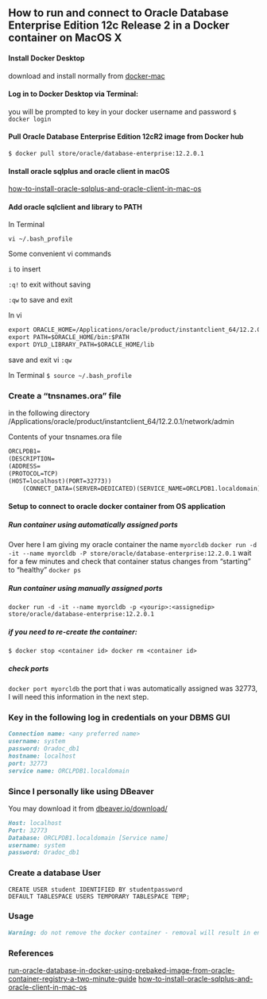 ## How to run and connect to Oracle Database Enterprise Edition 12c Release 2 in a Docker container on MacOS X

#### Install Docker Desktop 
download and install normally from [docker-mac](https://hub.docker.com/editions/community/docker-ce-desktop-mac)
#### Log in to Docker Desktop via Terminal:
you will be prompted to key in your docker username and password
`$ docker login`

#### Pull Oracle Database Enterprise Edition 12cR2 image from Docker hub
`$ docker pull store/oracle/database-enterprise:12.2.0.1`

#### Install oracle sqlplus and oracle client in macOS

[how-to-install-oracle-sqlplus-and-oracle-client-in-mac-os](https://tomeuwork.wordpress.com/2014/05/12/how-to-install-oracle-sqlplus-and-oracle-client-in-mac-os/)

#### Add oracle sqlclient and library to PATH
In Terminal

`vi ~/.bash_profile`


Some convenient vi commands

`i` to insert

`:q!` to exit without saving

`:qw` to save and exit

In vi
```markdown
export ORACLE_HOME=/Applications/oracle/product/instantclient_64/12.2.0.1
export PATH=$ORACLE_HOME/bin:$PATH
export DYLD_LIBRARY_PATH=$ORACLE_HOME/lib
```
save and exit vi 
`:qw`

In Terminal
`$ source ~/.bash_profile`

### Create a “tnsnames.ora” file 
in the following directory /Applications/oracle/product/instantclient_64/12.2.0.1/network/admin

Contents of your tnsnames.ora file
```markdown
ORCLPDB1=
(DESCRIPTION=
(ADDRESS=
(PROTOCOL=TCP)
(HOST=localhost)(PORT=32773))
    (CONNECT_DATA=(SERVER=DEDICATED)(SERVICE_NAME=ORCLPDB1.localdomain)))
```

#### Setup to connect to oracle docker container from OS application
##### Run container using automatically assigned ports
Over here I am giving my oracle container the name `myorcldb`
`docker run -d -it --name myorcldb -P store/oracle/database-enterprise:12.2.0.1`
wait for a few minutes and check that container status changes from “starting” to “healthy”
`docker ps`
##### Run container using manually assigned ports
`docker run -d -it --name myorcldb -p <yourip>:<assignedip> store/oracle/database-enterprise:12.2.0.1`
##### if you need to re-create the container:
`$ docker stop <container id>
docker rm <container id>`
##### check ports
`docker port myorcldb`
the port that i was automatically assigned was 32773, I will need this information in the next step.

### Key in the following log in credentials on your DBMS GUI
```markdown
Connection name: <any preferred name>
username: system
password: Oradoc_db1
hostname: localhost
port: 32773
service name: ORCLPDB1.localdomain
```

### Since I personally like using DBeaver
You may download it from [dbeaver.io/download/](https://dbeaver.io/download/)
```markdown
Host: localhost
Port: 32773
Database: ORCLPDB1.localdomain [Service name]
username: system
password: Oradoc_db1
```

### Create a database User 
`CREATE USER student IDENTIFIED BY studentpassword DEFAULT TABLESPACE USERS TEMPORARY TABLESPACE TEMP;`

### Usage 
```markdown
Warning: do not remove the docker container - removal will result in environment and data loss. You will have to restart the setup process again.
```

### References
[run-oracle-database-in-docker-using-prebaked-image-from-oracle-container-registry-a-two-minute-guide](https://technology.amis.nl/2017/11/18/run-oracle-database-in-docker-using-prebaked-image-from-oracle-container-registry-a-two-minute-guide/)
[how-to-install-oracle-sqlplus-and-oracle-client-in-mac-os](https://tomeuwork.wordpress.com/2014/05/12/how-to-install-oracle-sqlplus-and-oracle-client-in-mac-os/)
